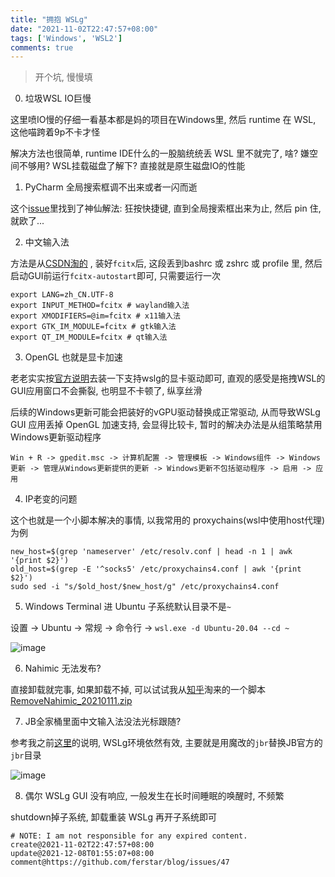 ```yaml
---
title: "拥抱 WSLg"
date: "2021-11-02T22:47:57+08:00"
tags: ['Windows', 'WSL2']
comments: true
---
```


> 开个坑, 慢慢填

0. 垃圾WSL IO巨慢

这里喷IO慢的仔细一看基本都是妈的项目在Windows里, 然后 runtime 在 WSL, 这他喵跨着9p不卡才怪

解决方法也很简单, runtime IDE什么的一股脑统统丢 WSL 里不就完了, 啥? 嫌空间不够用? WSL挂载磁盘了解下? 直接就是原生磁盘IO的性能

1. PyCharm 全局搜索框调不出来或者一闪而逝

这个[issue](https://github.com/microsoft/wslg/issues/96#issuecomment-858257113)里找到了神仙解法: 狂按快捷键, 直到全局搜索框出来为止, 然后 pin 住, 就欧了...

2. 中文输入法

方法是从[CSDN淘的](https://blog.csdn.net/defrag257/article/details/117326000) , 装好`fcitx`后, 这段丢到bashrc 或 zshrc 或 profile 里, 然后启动GUI前运行`fcitx-autostart`即可, 只需要运行一次

```shell
export LANG=zh_CN.UTF-8
export INPUT_METHOD=fcitx # wayland输入法
export XMODIFIERS=@im=fcitx # x11输入法
export GTK_IM_MODULE=fcitx # gtk输入法
export QT_IM_MODULE=fcitx # qt输入法
```

3. OpenGL 也就是显卡加速

老老实实按[官方说明](https://github.com/microsoft/wslg#pre-requisites)去装一下支持wslg的显卡驱动即可, 直观的感受是拖拽WSL的GUI应用窗口不会撕裂, 也明显不卡顿了, 纵享丝滑

后续的Windows更新可能会把装好的vGPU驱动替换成正常驱动, 从而导致WSLg GUI 应用丢掉 OpenGL 加速支持, 会显得比较卡, 暂时的解决办法是从组策略禁用Windows更新驱动程序

`Win + R -> gpedit.msc -> 计算机配置 -> 管理模板 -> Windows组件 -> Windows更新 -> 管理从Windows更新提供的更新 -> Windows更新不包括驱动程序 -> 启用 -> 应用`

4. IP老变的问题

这个也就是一个小脚本解决的事情, 以我常用的 proxychains(wsl中使用host代理) 为例

```shell
new_host=$(grep 'nameserver' /etc/resolv.conf | head -n 1 | awk '{print $2}')
old_host=$(grep -E '^socks5' /etc/proxychains4.conf | awk '{print $2}')
sudo sed -i "s/$old_host/$new_host/g" /etc/proxychains4.conf
```

5. Windows Terminal 进 Ubuntu 子系统默认目录不是`~`

设置 -> Ubuntu -> 常规 -> 命令行 -> `wsl.exe -d Ubuntu-20.04 --cd ~`

![image](https://user-images.githubusercontent.com/2854276/142790024-9b05f0e5-1784-4ae6-a575-d9536f793242.png)

6. Nahimic 无法发布?

直接卸载就完事, 如果卸载不掉, 可以试试我从[知乎](https://zhuanlan.zhihu.com/p/347961733)淘来的一个脚本 
[RemoveNahimic_20210111.zip](https://github.com/ferstar/blog/files/7599644/RemoveNahimic_20210111.zip)

7. JB全家桶里面中文输入法没法光标跟随?

参考我之前[这里](/post/issue-33/)的说明, WSLg环境依然有效, 主要就是用魔改的`jbr`替换JB官方的`jbr`目录

![image](https://user-images.githubusercontent.com/2854276/144391926-256746e8-f2cb-49d9-9476-0168fbe88b85.png)

8. 偶尔 WSLg GUI 没有响应, 一般发生在长时间睡眠的唤醒时, 不频繁

shutdown掉子系统, 卸载重装 WSLg 再开子系统即可

```
# NOTE: I am not responsible for any expired content.
create@2021-11-02T22:47:57+08:00
update@2021-12-08T01:55:07+08:00
comment@https://github.com/ferstar/blog/issues/47
```
